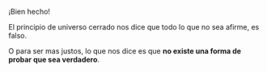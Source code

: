 ¡Bien hecho!

El principio de universo cerrado nos dice que todo lo que no sea afirme, es falso. 

O para ser mas justos, lo que nos dice es que **no existe una forma de probar que sea verdadero**.